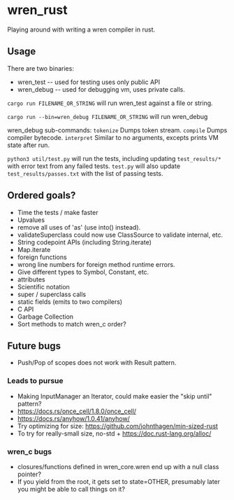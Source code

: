 # wren_rust
 Playing around with writing a wren compiler in rust.

## Usage

There are two binaries:
- wren_test -- used for testing uses only public API
- wren_debug -- used for debugging vm, uses private calls.

`cargo run FILENAME_OR_STRING`
will run wren_test against a file or string.


`cargo run --bin=wren_debug FILENAME_OR_STRING` will run wren_debug

wren_debug sub-commands:
`tokenize` Dumps token stream.
`compile`  Dumps compiler bytecode.
`interpret` Similar to no arguments, excepts prints VM state after run.


`python3 util/test.py` will run the tests, including updating `test_results/*`
with error text from any failed tests.  `test.py` will also update
`test_results/passes.txt` with the list of passing tests.

## Ordered goals?
* Time the tests / make faster
* Upvalues
* remove all uses of 'as' (use into() instead).
* validateSuperclass could now use ClassSource to validate internal, etc.
* String codepoint APIs (including String.iterate)
* Map.iterate
* foreign functions
* wrong line numbers for foreign method runtime errors.
* Give different types to Symbol, Constant, etc.
* attributes
* Scientific notation
* super / superclass calls
* static fields (emits to two compilers)
* C API
* Garbage Collection
* Sort methods to match wren_c order?

## Future bugs
* Push/Pop of scopes does not work with Result pattern.

### Leads to pursue
* Making InputManager an Iterator, could make easier the "skip until" pattern?
* https://docs.rs/once_cell/1.8.0/once_cell/
* https://docs.rs/anyhow/1.0.41/anyhow/
* Try optimizing for size: https://github.com/johnthagen/min-sized-rust
* To try for really-small size, no-std + https://doc.rust-lang.org/alloc/

### wren_c bugs
* closures/functions defined in wren_core.wren end up with a null class pointer?
* If you yield from the root, it gets set to state=OTHER, presumably later you
might be able to call things on it?